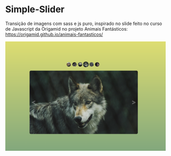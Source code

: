 # Simple-Slider

Transição de imagens com sass e js puro, inspirado no slide feito no curso de Javascript da Origamid no projeto Animais Fantásticos:
https://origamid.github.io/animais-fantasticos/

![](/src/img/slide-print-pronto.png)
